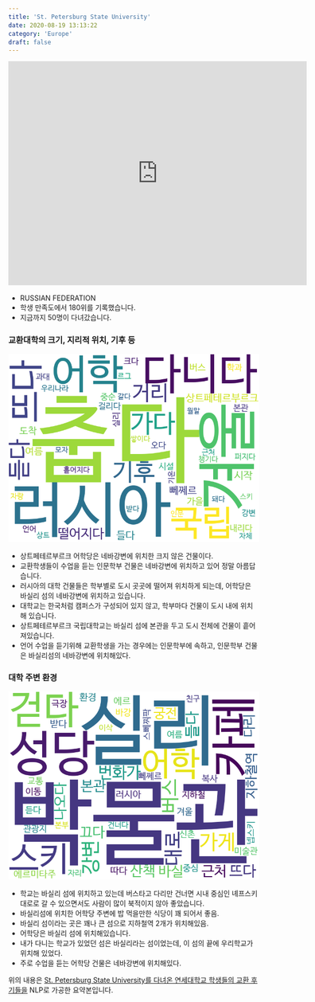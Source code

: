 ```yaml
---
title: 'St. Petersburg State University'
date: 2020-08-19 13:13:22
category: 'Europe'
draft: false
---
```


<iframe
width="600"
height="450"
frameborder="0" style="border:0"
src="https://www.google.com/maps/embed/v1/place?key=AIzaSyC9e1AME-pVmWC4hBpFdu5S4dKzyepa3HQ&q=St.+Petersburg+State+University&center=59.941894,30.298919899999998&zoom=14" allowfullscreen>
</iframe>


* RUSSIAN FEDERATION
* 학생 만족도에서 180위를 기록했습니다.
* 지금까지 50명이 다녀갔습니다. 

### 교환대학의 크기, 지리적 위치, 기후 등

![gen_info-WordCloud](../univ_wordclouds_okt/gen_info/RU000003_gen_info_okt.png)

* 상트페테르부르크 어학당은 네바강변에 위치한 크지 않은 건물이다.
* 교환학생들이 수업을 듣는 인문학부 건물은 네바강변에 위치하고 있어 정말 아름답습니다.
* 러시아의 대학 건물들은 학부별로 도시 곳곳에 떨어져 위치하게 되는데, 어학당은 바실리 섬의 네바강변에 위치하고 있습니다.
* 대학교는 한국처럼 캠퍼스가 구성되어 있지 않고, 학부마다 건물이 도시 내에 위치해 있습니다.
* 상트페테르부르크 국립대학교는 바실리 섬에 본관을 두고 도시 전체에 건물이 흩어져있습니다.
* 언어 수업을 듣기위해 교환학생을 가는 경우에는 인문학부에 속하고, 인문학부 건물은 바실리섬의 네바강변에 위치해있다.


### 대학 주변 환경

![env_info-WordCloud](../univ_wordclouds_okt/env_info/RU000003_env_info_okt.png)

* 학교는 바실리 섬에 위치하고 있는데 버스타고 다리만 건너면 시내 중심인 녜프스키 대로로 갈 수 있으면서도 사람이 많이 북적이지 않아 좋았습니다.
* 바실리섬에 위치한 어학당 주변에 밥 먹을만한 식당이 꽤 되어서 좋음.
* 바실리 섬이라는 곳은 꽤나 큰 섬으로 지하철역 2개가 위치해있음.
* 어학당은 바실리 섬에 위치해있습니다.
* 내가 다니는 학교가 있었던 섬은 바실리라는 섬이었는데, 이 섬의 끝에 우리학교가 위치해 있었다.
* 주로 수업을 듣는 어학당 건물은 네바강변에 위치해있다.


위의 내용은 [St. Petersburg State University를 다녀온 연세대학교 학생들의 교환 후기들을](http://oia.yonsei.ac.kr/partner/expReport.asp?ucode=RU000003&bgbn=A) NLP로 가공한 요약본입니다. 
